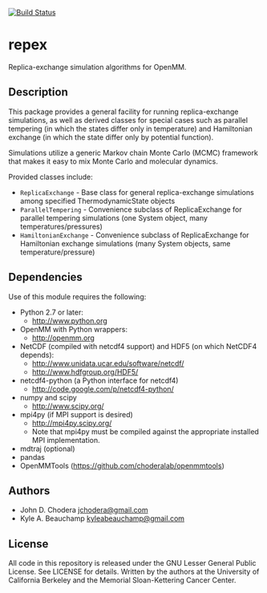 [![Build Status](https://travis-ci.org/choderalab/repex.png)](https://travis-ci.org/choderalab/repex)

# repex

Replica-exchange simulation algorithms for OpenMM.

## Description

This package provides a general facility for running replica-exchange simulations, as well as
derived classes for special cases such as parallel tempering (in which the states differ only
in temperature) and Hamiltonian exchange (in which the state differ only by potential function).

Simulations utilize a generic Markov chain Monte Carlo (MCMC) framework that makes it easy to mix Monte Carlo and molecular dynamics.

Provided classes include:

* `ReplicaExchange` - Base class for general replica-exchange simulations among specified ThermodynamicState objects
* `ParallelTempering` - Convenience subclass of ReplicaExchange for parallel tempering simulations (one System object, many temperatures/pressures)
* `HamiltonianExchange` - Convenience subclass of ReplicaExchange for Hamiltonian exchange simulations (many System objects, same temperature/pressure)

## Dependencies

Use of this module requires the following:

* Python 2.7 or later: 
  * http://www.python.org
* OpenMM with Python wrappers: 
  * http://openmm.org
* NetCDF (compiled with netcdf4 support) and HDF5 (on which NetCDF4 depends): 
  * http://www.unidata.ucar.edu/software/netcdf/
  * http://www.hdfgroup.org/HDF5/
* netcdf4-python (a Python interface for netcdf4)
  * http://code.google.com/p/netcdf4-python/
* numpy and scipy
  * http://www.scipy.org/
* mpi4py (if MPI support is desired)
  * http://mpi4py.scipy.org/
  * Note that mpi4py must be compiled against the appropriate installed MPI implementation.
* mdtraj (optional)
* pandas
* OpenMMTools (https://github.com/choderalab/openmmtools)

Authors
-------


* John D. Chodera <jchodera@gmail.com>
* Kyle A. Beauchamp <kyleabeauchamp@gmail.com>


License
-------

All code in this repository is released under the GNU Lesser General Public License.  See LICENSE for details.  Written by the authors at the University of California Berkeley and the Memorial Sloan-Kettering Cancer Center.
